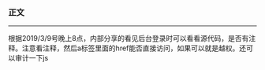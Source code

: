 ### 正文 ###
---
根据2019/3/9号晚上8点，内部分享的看见后台登录时可以看看源代码，是否有注释。注意看注释，然后a标签里面的href能否直接访问，如果可以就是越权。还可以审计一下js